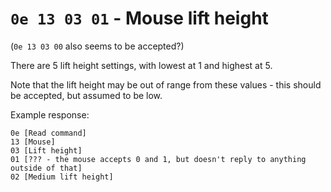 # `0e 13 03 01` - Mouse lift height

(`0e 13 03 00` also seems to be accepted?)

There are 5 lift height settings, with lowest at 1 and highest at 5.

Note that the lift height may be out of range from these values - this
should be accepted, but assumed to be low.

Example response:
```
0e [Read command]
13 [Mouse]
03 [Lift height]
01 [??? - the mouse accepts 0 and 1, but doesn't reply to anything outside of that]
02 [Medium lift height]
```
